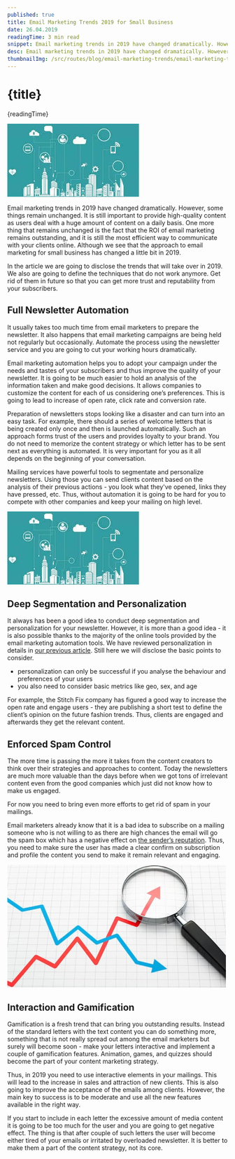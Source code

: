 ```yaml
---
published: true
title: Email Marketing Trends 2019 for Small Business
date: 26.04.2019
readingTime: 3 min read
snippet: Email marketing trends in 2019 have changed dramatically. However, some things remain unchanged. It is still important to provide high-quality content as users deal with a huge amount of content on a daily basis. One more thing that remains unchanged is the fact that the ROI of email marketing remains outstanding, and it is still the most efficient way to communicate with your clients online. Although we see that the approach to email marketing for small business has changed a little bit in 2019.
desc: Email marketing trends in 2019 have changed dramatically. However, some things remain unchanged. It is still important to provide high-quality content as users deal with a huge amount of content on a daily basis. One more thing that remains unchanged is the fact that the ROI of email marketing remains outstanding, and it is still the most efficient way to communicate with your clients online. Although we see that the approach to email marketing for small business has changed a little bit in 2019.
thumbnailImg: /src/routes/blog/email-marketing-trends/email-marketing-trends-img-1.jpg?format=jpg&width=1200&height=630
---
```


# {title}

{readingTime}

![Email Marketing Trends 2019 for Small Business](./email-marketing-trends-img-1.jpg?format=webp;jpg;avif&srcset)

Email marketing trends in 2019 have changed dramatically. However, some things remain unchanged. It is still important to provide high-quality content as users deal with a huge amount of content on a daily basis. One more thing that remains unchanged is the fact that the ROI of email marketing remains outstanding, and it is still the most efficient way to communicate with your clients online. Although we see that the approach to email marketing for small business has changed a little bit in 2019.

In the article we are going to disclose the trends that will take over in 2019. We also are going to define the techniques that do not work anymore. Get rid of them in future so that you can get more trust and reputability from your subscribers.

## Full Newsletter Automation

It usually takes too much time from email marketers to prepare the newsletter. It also happens that email marketing campaigns are being held not regularly but occasionally. Automate the process using the newsletter service and you are going to cut your working hours dramatically.

Email marketing automation helps you to adopt your campaign under the needs and tastes of your subscribers and thus improve the quality of your newsletter. It is going to be much easier to hold an analysis of the information taken and make good decisions. It allows companies to customize the content for each of us considering one’s preferences. This is going to lead to increase of open rate, click rate and conversion rate.

Preparation of newsletters stops looking like a disaster and can turn into an easy task. For example, there should a series of welcome letters that is being created only once and then is launched automatically. Such an approach forms trust of the users and provides loyalty to your brand. You do not need to memorize the content strategy or which letter has to be sent next as everything is automated. It is very important for you as it all depends on the beginning of your conversation.

Mailing services have powerful tools to segmentate and personalize newsletters. Using those you can send clients content based on the analysis of their previous actions - you look what they've opened, links they have pressed, etc. Thus, without automation it is going to be hard for you to compete with other companies and keep your mailing on high level.

![Email Marketing Trends 2019 for Small Business](./email-marketing-trends-img-1.jpg?format=webp;jpg;avif&srcset)

## Deep Segmentation and Personalization

It always has been a good idea to conduct deep segmentation and personalization for your newsletter. However, it is more than a good idea - it is also possible thanks to the majority of the online tools provided by the email marketing automation tools. We have reviewed personalization in details in [our previous article](/blog/personalize-your-newsletter-and-increase-sales). Still here we will disclose the basic points to consider.

- personalization can only be successful if you analyse the behaviour and preferences of your users
- you also need to consider basic metrics like geo, sex, and age

For example, the Stitch Fix company has figured a good way to increase the open rate and engage users - they are publishing a short test to define the client’s opinion on the future fashion trends. Thus, clients are engaged and afterwards they get the relevant content.

## Enforced Spam Control

The more time is passing the more it takes from the content creators to think over their strategies and approaches to content. Today the newsletters are much more valuable than the days before when we got tons of irrelevant content even from the good companies which just did not know how to make us engaged.

For now you need to bring even more efforts to get rid of spam in your mailings.

Email marketers already know that it is a bad idea to subscribe on a mailing someone who is not willing to as there are high chances the email will go the spam box which has a negative effect on [the sender’s reputation](/blog/senders-reputation). Thus, you need to make sure the user has made a clear confirm on subscription and profile the content you send to make it remain relevant and engaging.

![Email Marketing Trends 2019 for Small Business](./email-marketing-trends-img-2.jpg?format=webp;jpg;avif&srcset)

## Interaction and Gamification

Gamification is a fresh trend that can bring you outstanding results. Instead of the standard letters with the text content you can do something more, something that is not really spread out among the email marketers but surely will become soon - make your letters interactive and implement a couple of gamification features. Animation, games, and quizzes should become the part of your content marketing strategy.

Thus, in 2019 you need to use interactive elements in your mailings. This will lead to the increase in sales and attraction of new clients. This is also going to improve the acceptance of the emails among clients. However, the main key to success is to be moderate and use all the new features available in the right way.

If you start to include in each letter the excessive amount of media content it is going to be too much for the user and you are going to get negative effect. The thing is that after couple of such letters the user will become either tired of your emails or irritated by overloaded newsletter. It is better to make them a part of the content strategy, not its core.
